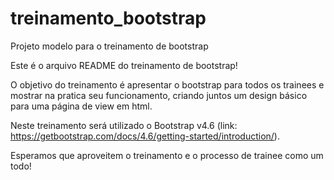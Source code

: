 # treinamento_bootstrap
Projeto modelo para o treinamento de bootstrap


Este é o arquivo README do treinamento de bootstrap!

O objetivo do treinamento é apresentar o bootstrap para todos os trainees e mostrar na pratica seu funcionamento, criando juntos um design básico para uma página de view em html.

Neste treinamento será utilizado o Bootstrap v4.6 (link: https://getbootstrap.com/docs/4.6/getting-started/introduction/).

Esperamos que aproveitem o treinamento e o processo de trainee como um todo!
